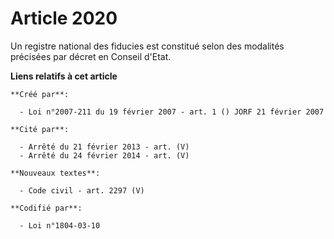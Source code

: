 # Article 2020

Un registre national des fiducies est constitué selon des modalités précisées par décret en Conseil d'Etat.

**Liens relatifs à cet article**

	**Créé par**:

	  - Loi n°2007-211 du 19 février 2007 - art. 1 () JORF 21 février 2007

	**Cité par**:

	  - Arrêté du 21 février 2013 - art. (V)
	  - Arrêté du 24 février 2014 - art. (V)

	**Nouveaux textes**:

	  - Code civil - art. 2297 (V)

	**Codifié par**:

	  - Loi n°1804-03-10
